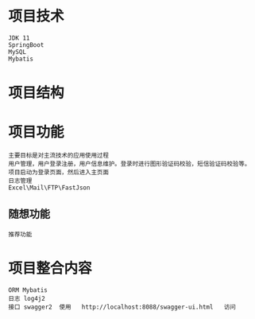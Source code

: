 # 项目技术
    JDK 11
    SpringBoot
    MySQL
    Mybatis
    



# 项目结构




# 项目功能
    主要目标是对主流技术的应用使用过程
    用户管理，用户登录注册，用户信息维护。登录时进行图形验证码校验，短信验证码校验等。
    项目启动为登录页面，然后进入主页面
    日志管理
    Excel\Mail\FTP\FastJson
## 随想功能
    推荐功能
    

# 项目整合内容
    ORM Mybatis 
    日志 log4j2
    接口 swagger2  使用   http://localhost:8088/swagger-ui.html   访问
    







